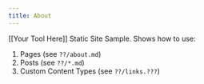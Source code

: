 ```yaml
---
title: About
---
```


[[Your Tool Here]] Static Site Sample. Shows how to use:

1. Pages (see `??/about.md`)
2. Posts (see `??/*.md`)
3. Custom Content Types (see `??/links.???`)
